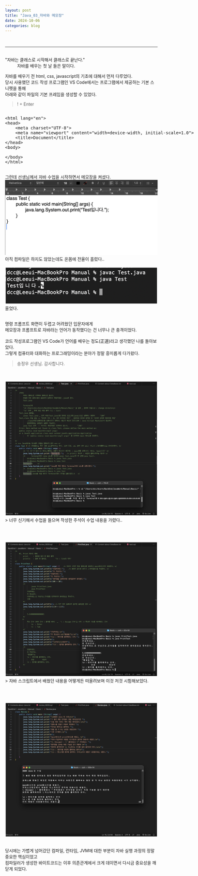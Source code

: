 ```yaml
---
layout: post
title: "Java_03_자바와 메모장"
date: 2024-10-06
categories: blog
---
```


<br>

---

<br>

<dt>"자바는 클래스로 시작해서 클래스로 끝난다."<dd>
자바를 배우는 첫 날 들은 말이다.
</dd>

자바를 배우기 전 html, css, javascript의 기초에 대해서 먼저 다루었다.<br>
당시 사용했던 코드 작성 프로그램인 VS Code에서는 프로그램에서 제공하는 기본 스니펫을 통해 <br>
아래와 같이 파일의 기본 프레임을 생성할 수 있었다.<br>
</dt>

> ! + Enter

<xmp>
<html lang="en">
<head>
    <meta charset="UTF-8">
    <meta name="viewport" content="width=device-width, initial-scale=1.0">
    <title>Document</title>
</head>
<body>

</body>
</html>
</xmp>

<br>
그런데 선생님께서 자바 수업을 시작하면서 메모장을 켜셨다. <br>

<img class="image-medium" src="/assets/image/2024-08-09-Java-Class-00.png">
<br>
아직 컴파일은 하지도 않았는데도 온몸에 전율이 흘렀다..
<br><br>

<div class="image-container" style="border: 2px solid white;">
    <img class="image-medium" src="/assets/image/2024-08-09-Java-Class-000.png">
</div>
울었다.<br>
<br>

명령 프롬프트 화면이 두렵고 어려웠던 입문자에게 <br>
메모장과 프롬프트로 자바라는 언어가 동작했다는 건 너무나 큰 충격이었다. <br>
<br>
코드 작성프로그램인 VS Code가 언어를 배우는 정도(正道)라고 생각했던 나를 돌아보았다. <br>
그렇게 컴퓨터와 대화하는 프로그래밍이라는 분야가 정말 흥미롭게 다가왔다. <br>

> 송정우 선생님. 감사합니다. 
<br>

<br>
<div class="image-container" style="border: 2px solid white;">
    <img class="image-medium" src="/assets/image/2024-08-09-Java-Class-01.png">
</div>
> 너무 신기해서 수업을 들으며 작성한 주석이 수업 내용을 가렸다..

<br><br>
<div class="image-container" style="border: 2px solid white;">
    <img class="image-medium" src="/assets/image/2024-08-09-Java-Class-02.png">
</div>
> 자바 스크립트에서 배웠던 내용을 어떻게든 떠올려보며 이것 저것 시험해보았다.

<br><br>
<div class="image-container" style="border: 2px solid white;">
    <img class="image-medium" src="/assets/image/2024-08-09-Java-Class-03.png">
</div>

<br>

당시에는 가볍게 넘어갔던 컴파일, 런타임, JVM에 대한 부분이 자바 실행 과정의 정말 중요한 핵심이었고 <br>
컴파일러가 생성한 바이트코드는 이후 의존관계에서 크게 데이면서 다시금 중요성을 깨닫게 되었다.